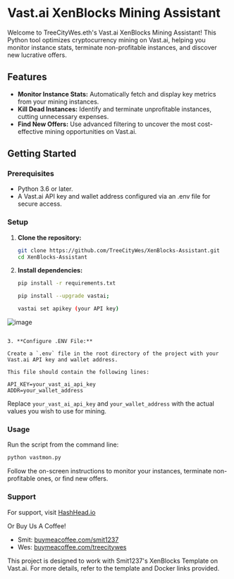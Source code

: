 # Vast.ai XenBlocks Mining Assistant

Welcome to TreeCityWes.eth's Vast.ai XenBlocks Mining Assistant! This Python tool optimizes cryptocurrency mining on Vast.ai, helping you monitor instance stats, terminate non-profitable instances, and discover new lucrative offers.

## Features

- **Monitor Instance Stats:** Automatically fetch and display key metrics from your mining instances.
- **Kill Dead Instances:** Identify and terminate unprofitable instances, cutting unnecessary expenses.
- **Find New Offers:** Use advanced filtering to uncover the most cost-effective mining opportunities on Vast.ai.

## Getting Started

### Prerequisites

- Python 3.6 or later.
- A Vast.ai API key and wallet address configured via an .env file for secure access.

### Setup

1. **Clone the repository:**

   ```bash
   git clone https://github.com/TreeCityWes/XenBlocks-Assistant.git
   cd XenBlocks-Assistant
   ```

2. **Install dependencies:**

   ```bash
   pip install -r requirements.txt
   
   pip install --upgrade vastai;

   vastai set apikey (your API key)
   
![image](https://github.com/TreeCityWes/XenBlocks-Assistant/assets/93751858/824696e7-6d0a-437d-b905-4ce60261be16)

   
   ```

3. **Configure .ENV File:**

   Create a `.env` file in the root directory of the project with your Vast.ai API key and wallet address.

This file should contain the following lines:

   API_KEY=your_vast_ai_api_key
   ADDR=your_wallet_address
   ```

   Replace `your_vast_ai_api_key` and `your_wallet_address` with the actual values you wish to use for mining.

### Usage

Run the script from the command line:

```bash
python vastmon.py
```

Follow the on-screen instructions to monitor your instances, terminate non-profitable ones, or find new offers.

### Support

For support, visit [HashHead.io](https://hashhead.io)

Or Buy Us A Coffee! 
- Smit: [buymeacoffee.com/smit1237](https://buymeacoffee.com/smit1237)
- Wes: [buymeacoffee.com/treecitywes](https://buymeacoffee.com/treecitywes)

This project is designed to work with Smit1237's XenBlocks Template on Vast.ai. 
For more details, refer to the template and Docker links provided.
